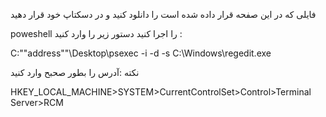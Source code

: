 فایلی که در این صفحه قرار داده شده است را دانلود کنید و در دسکتاپ خود قرار دهید

poweshell را اجرا کنید دستور زیر را وارد کنید :

C:""address""\Desktop\psexec -i -d -s C:\Windows\regedit.exe

نکته :آدرس را بطور صحبح وارد کنید

HKEY_LOCAL_MACHINE>SYSTEM>CurrentControlSet>Control>Terminal Server>RCM
